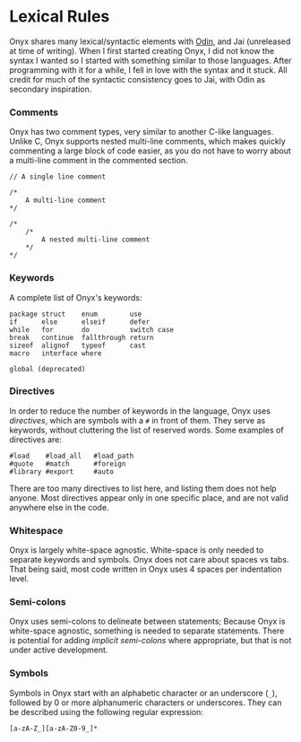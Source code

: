 # Lexical Rules
Onyx shares many lexical/syntactic elements with [Odin](https://odin-lang.org), and Jai (unreleased at time of writing). When I first started creating Onyx, I did not know the syntax I wanted so I started with something similar to those languages. After programming with it for a while, I fell in love with the syntax and it stuck. All credit for much of the syntactic consistency goes to Jai, with Odin as secondary inspiration.

### Comments
Onyx has two comment types, very similar to another C-like languages. Unlike C, Onyx supports nested multi-line comments, which makes quickly commenting a large block of code easier, as you do not have to worry about a multi-line comment in the commented section.
```onyx
// A single line comment

/*
	A multi-line comment
*/

/*
	/*
		A nested multi-line comment
	*/
*/
```

### Keywords
A complete list of Onyx's keywords:
```onyx
package struct    enum        use
if      else      elseif      defer
while   for       do          switch case
break   continue  fallthrough return
sizeof  alignof   typeof      cast
macro   interface where

global (deprecated)
```

### Directives
In order to reduce the number of keywords in the language, Onyx uses *directives*, which are symbols with a `#` in front of them. They serve as keywords, without cluttering the list of reserved words. Some examples of directives are:
```onyx
#load    #load_all   #load_path
#quote   #match      #foreign
#library #export     #auto
```
There are too many directives to list here, and listing them does not help anyone. Most directives appear only in one specific place, and are not valid anywhere else in the code.

### Whitespace
Onyx is largely white-space agnostic. White-space is only needed to separate keywords and symbols. Onyx does not care about spaces vs tabs. That being said, most code written in Onyx uses 4 spaces per indentation level.

### Semi-colons
Onyx uses semi-colons to delineate between statements; Because Onyx is white-space agnostic, something is needed to separate statements. There is potential for adding *implicit semi-colons* where appropriate, but that is not under active development.

### Symbols
Symbols in Onyx start with an alphabetic character or an underscore (`_`), followed by 0 or more alphanumeric characters or underscores. They can be described using the following regular expression:
```regex 
[a-zA-Z_][a-zA-Z0-9_]*
```
